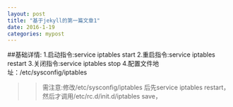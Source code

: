 ```yaml
---
layout: post
title: "基于jekyll的第一篇文章1"
date: 2016-1-19
categories: mypost
---
```


##基础详情:
1.启动指令:service iptables start
2.重启指令:service iptables restart
3.关闭指令:service iptables stop
4.配置文件地址：/etc/sysconfig/iptables
>>需注意:修改/etc/sysconfig/iptables 后先service iptables restart，然后才调用/etc/rc.d/init.d/iptables save，